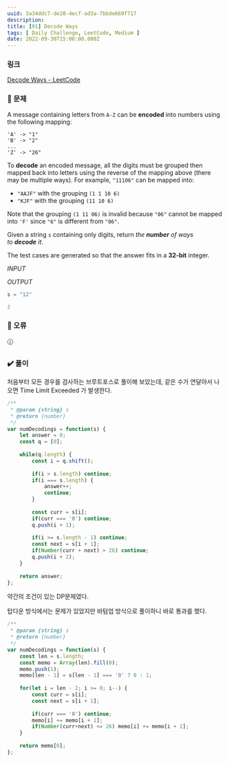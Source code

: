 ```yaml
---
uuid: 3a34ddc7-de20-4ecf-ad3a-7bbde669f717
description: 
title: [91] Decode Ways
tags: [ Daily Challenge, LeetCode, Medium ]
date: 2022-09-30T15:00:00.000Z
---
```








### 링크

[Decode Ways - LeetCode](https://leetcode.com/problems/decode-ways/)

### 📝 문제

A message containing letters from `A-Z` can be **encoded** into numbers using the following mapping:

```
'A' -> "1"
'B' -> "2"
...
'Z' -> "26"

```

To **decode** an encoded message, all the digits must be grouped then mapped back into letters using the reverse of the mapping above (there may be multiple ways). For example, `"11106"` can be mapped into:

- `"AAJF"` with the grouping `(1 1 10 6)`
- `"KJF"` with the grouping `(11 10 6)`

Note that the grouping `(1 11 06)` is invalid because `"06"` cannot be mapped into `'F'` since `"6"` is different from `"06"`.

Given a string `s` containing only digits, return *the **number** of ways to **decode** it*.

The test cases are generated so that the answer fits in a **32-bit** integer.

*INPUT*

*OUTPUT*

```jsx
s = "12"
```

```jsx
2
```

### 🚨 오류

<aside>
🕧

</aside>

### ✔️ 풀이

처음부터 모든 경우를 검사하는 브루트포스로 풀이해 보았는데, 같은 수가 연달아서 나오면 Time Limit Exceeded 가 발생한다.

```jsx
/**
 * @param {string} s
 * @return {number}
 */
var numDecodings = function(s) {
    let answer = 0;
    const q = [0];
    
    while(q.length) {
        const i = q.shift();
        
        if(i > s.length) continue;
        if(i === s.length) {
            answer++;
            continue;
        }
        
        const curr = s[i];
        if(curr === '0') continue;
        q.push(i + 1);
        
        if(i >= s.length - 1) continue;
        const next = s[i + 1];
        if(Number(curr + next) > 26) continue;
        q.push(i + 2);
    }
    
    return answer;
};
```

약간의 조건이 있는 DP문제였다.

탑다운 방식에서는 문제가 있었지만 바텀업 방식으로 풀이하니 바로 통과를 했다.

```jsx
/**
 * @param {string} s
 * @return {number}
 */
var numDecodings = function(s) {
    const len = s.length;
    const memo = Array(len).fill(0);
    memo.push(1);
    memo[len - 1] = s[len - 1] === '0' ? 0 : 1;
    
    for(let i = len - 2; i >= 0; i--) {
        const curr = s[i];
        const next = s[i + 1];
        
        if(curr === '0') continue;
        memo[i] += memo[i + 1];
        if(Number(curr+next) <= 26) memo[i] += memo[i + 2];
    }
    
    return memo[0];
};
```